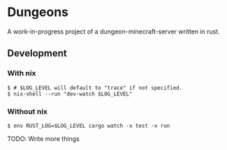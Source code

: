 # Dungeons

A work-in-progress project of a dungeon-minecraft-server written in rust.

## Development

### With nix

```console
$ # $LOG_LEVEL will default to "trace" if not specified.
$ nix-shell --run "dev-watch $LOG_LEVEL"
```

### Without nix

```console
$ env RUST_LOG=$LOG_LEVEL cargo watch -x test -x run
```

TODO: Write more things
